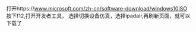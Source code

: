 打开https://www.microsoft.com/zh-cn/software-download/windows10ISO 按下f12,打开开发者工具，
选择切换设备仿真，选择ipadair,再刷新页面，就可以下载了


